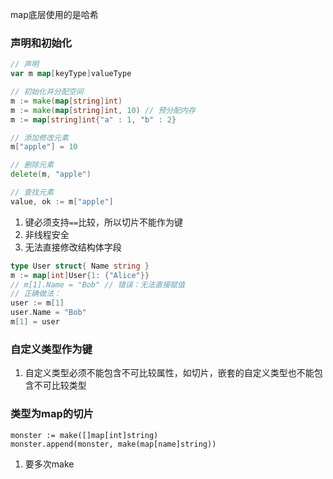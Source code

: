 map底层使用的是哈希
### 声明和初始化
```go
// 声明
var m map[keyType]valueType

// 初始化并分配空间
m := make(map[string]int)
m := make(map[string]int, 10) // 预分配内存
m := map[string]int{"a" : 1, "b" : 2}

// 添加修改元素
m["apple"] = 10

// 删除元素
delete(m, "apple")

// 查找元素
value, ok := m["apple"]

```
1. 键必须支持`==`比较，所以切片不能作为键
2. 非线程安全
3. 无法直接修改结构体字段
```go
type User struct{ Name string }
m := map[int]User{1: {"Alice"}}
// m[1].Name = "Bob" // 错误：无法直接赋值
// 正确做法：
user := m[1]
user.Name = "Bob"
m[1] = user
```

###  自定义类型作为键
1. 自定义类型必须不能包含不可比较属性，如切片，嵌套的自定义类型也不能包含不可比较类型


### 类型为map的切片
```
monster := make([]map[int]string)
monster.append(monster, make(map[name]string))
```
1. 要多次make